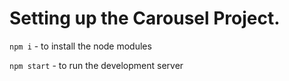 # Setting up the Carousel Project.

`npm i` - to install the node modules

`npm start` - to run the development server
